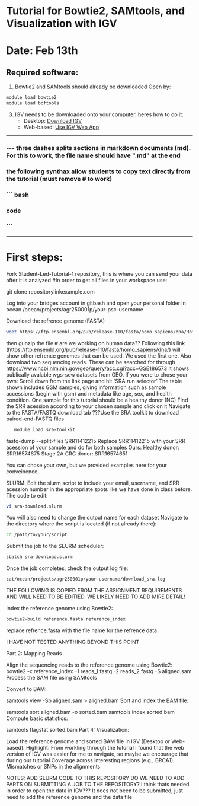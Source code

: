 # Tutorial for Bowtie2, SAMtools, and Visualization with IGV 
# Date: Feb 13th

## Required software: 
1. Bowtie2 and SAMtools should already be downloaded
Open by:

``` bash
module load bowtie2 
module load bcftools
```

3. IGV needs to be downloaded onto your computer. heres how to do it:
   - Desktop: [Download IGV](https://software.broadinstitute.org/software/igv/download)
   - Web-based: [Use IGV Web App](https://igv.org/app/)

---

### --- three dashes splits sections in markdown documents (md). For this to work, the file name should have ".md" at the end

### the following synthax allow students to copy text directly from the tutorial (must remove # to work)
### ``` bash
### code
### ```
---
# First steps:
Fork Student-Led-Tutorial-1 repository, this is where you can send your data after it is analyzed
#In order to get all files in your workspace use:

  git clone repositorylinkexample.com

Log into your bridges account in gitbash and open your personal folder in ocean
/ocean/projects/agr250001p/your-psc-username

Download the refrence genome (FASTA)
``` bash
wget https://ftp.ensembl.org/pub/release-110/fasta/homo_sapiens/dna/Homo_sapiens.GRCh38.dna.alt.fa.gz
```
then gunzip the file  # are we working on human data??
Following this link (https://ftp.ensembl.org/pub/release-110/fasta/homo_sapiens/dna/) will show other refrence genomes that can be used. We used the first one.
Also download two sequencing reads. 
These can be searched for through https://www.ncbi.nlm.nih.gov/geo/query/acc.cgi?acc=GSE186573
It shows publically avalable wgs-sew datasets from GEO.
If you were to chose your own:
   Scroll down from the link page and hit 'SRA run selector'
   The table shown includes GSM samples, giving information such as sample accessions (begin with gsm) and metadata like age, sex, and health condition.
   One sample for this tutorial should be a healthy donor (NC)
  Find the SRR acession according to your chosen sample and click on it
   Navigate to the FASTA/FASTQ download tab
   ???Use the SRA toolkit to download paired-end-FASTQ files
``` bash
   module load sra-toolkit
``` 
   fastq-dump --split-files SRR11412215
Replace SRR11412215 with your SRR acession of your sample and do for both samples
Ours:
Healthy donor: SRR16574675
Stage 2A CRC donor: SRR16574651

You can chose your own, but we provided examples here for your conveinence.

SLURM:
Edit the slurm script to include your email, username, and SRR acession number in the appropriate spots like we have done in class before. The code to edit:
``` bash
vi sra-download.slurm
```
You will also need to change the output name for each dataset
Navigate to the directory where the script is located (if not already there):
``` bash
cd /path/to/your/script
```
Submit the job to the SLURM scheduler:
``` bash
sbatch sra-download.slurm
```

Once the job completes, check the output log file:
``` bash
cat/ocean/projects/agr250001p/your-username/download_sra.log
``` 
THE FOLLOWING IS COPIED FROM THE ASSIGNMENT REQUIREMENTS AND WILL NEED TO BE EDITIED. WE LIKELY NEED TO ADD MIRE DETAIL!

Index the reference genome using Bowtie2:
``` bash
bowtie2-build reference.fasta reference_index
``` 
replace refrence.fasta with the file name for the refrence data

I HAVE NOT TESTED ANYTHING BEYOND THIS POINT

Part 2: Mapping Reads

Align the sequencing reads to the reference genome using Bowtie2:
bowtie2 -x reference_index -1 reads_1.fastq -2 reads_2.fastq -S aligned.sam
Process the SAM file using SAMtools

Convert to BAM:

samtools view -Sb aligned.sam > aligned.bam
Sort and index the BAM file:

samtools sort aligned.bam -o sorted.bam
samtools index sorted.bam
Compute basic statistics:

samtools flagstat sorted.bam
Part 4: Visualization:

Load the reference genome and sorted BAM file in IGV (Desktop or Web-based).
Highlight:
From workling through the tutorial I found that the web version of IGV was easier for me to navigate, so maybe we encourage that during our tutorial 
Coverage across interesting regions (e.g., BRCA1).
Mismatches or SNPs in the alignments

NOTES:
ADD SLURM CODE TO THIS REPOSITORY
DO WE NEED TO ADD PARTS ON SUBMITTING A JOB TO THE REPOSITORY? i think thats needed in order to open the data in IGV??? It does not been to be submitted, just need to add the reference genome and the data file


